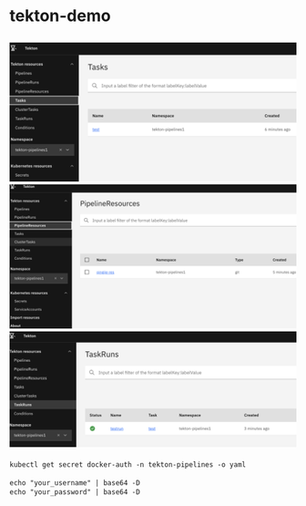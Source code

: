 # tekton-demo
![](img/1.png)
![](img/2.png)
![](img/3.png)
---
```
kubectl get secret docker-auth -n tekton-pipelines -o yaml

echo "your_username" | base64 -D
echo "your_password" | base64 -D
```
